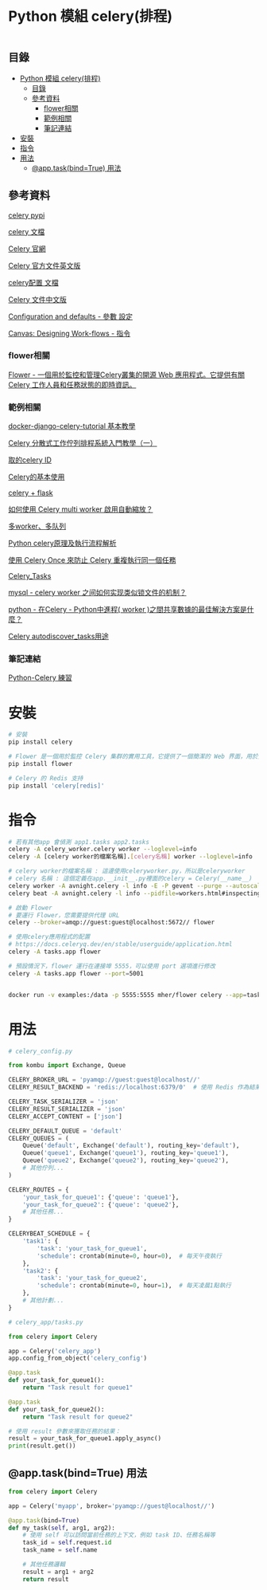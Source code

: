 # Python 模組 celery(排程)

```
```

## 目錄

- [Python 模組 celery(排程)](#python-模組-celery排程)
  - [目錄](#目錄)
  - [參考資料](#參考資料)
    - [flower相關](#flower相關)
    - [範例相關](#範例相關)
    - [筆記連結](#筆記連結)
- [安裝](#安裝)
- [指令](#指令)
- [用法](#用法)
  - [@app.task(bind=True) 用法](#apptaskbindtrue-用法)

## 參考資料

[celery pypi](https://pypi.org/project/celery/)

[celery 文檔](https://docs.celeryproject.org/en/stable/userguide/periodic-tasks.html)

[Celery 官網](http://www.celeryproject.org/)

[Celery 官方文件英文版](http://docs.celeryproject.org/en/latest/index.html)

[celery配置 文檔](https://docs.celeryproject.org/en/3.1/configuration.html)

[Celery 文件中文版](http://docs.jinkan.org/docs/celery/)

[Configuration and defaults - 參數 設定](https://docs.celeryq.dev/en/latest/userguide/configuration.html#configuration-and-defaults)

[Canvas: Designing Work-flows - 指令](https://docs.celeryq.dev/en/latest/userguide/canvas.html)

### flower相關

[Flower - 一個用於監控和管理Celery叢集的開源 Web 應用程式。它提供有關 Celery 工作人員和任務狀態的即時資訊。](https://flower.readthedocs.io/en/latest/)

### 範例相關

[docker-django-celery-tutorial 基本教學](https://github.com/twtrubiks/docker-django-celery-tutorial)

[Celery 分散式工作佇列排程系統入門教學（一）](https://officeguide.cc/celery-distributed-task-queue-getting-started-1/)

[取的celery ID](https://micewww.pp.rl.ac.uk/projects/maus/wiki/MAUSCelery)

[Celery的基本使用](https://www.796t.com/article.php?id=57131)

[celery + flask](https://github.com/a607ernie/flask-celery-demo)

[如何使用 Celery multi worker 啟用自動縮放？](https://stackoverflow.com/questions/46989636/how-to-enable-auto-scaling-with-celery-multi-workers)

[多worker、多队列](https://www.cnblogs.com/yangjian319/p/9097171.html)

[Python celery原理及執行流程解析](https://www.796t.com/article.php?id=23198)

[使用 Celery Once 來防止 Celery 重複執行同一個任務](https://www.796t.com/article.php?id=177399)

[Celery_Tasks](https://hackmd.io/@shaoeChen/BJkMPVRuX?type=view)

[mysql - celery worker 之间如何实现类似锁文件的机制？](https://www.coder.work/article/4558945)

[python - 在Celery - Python中進程( worker )之間共享數據的最佳解決方案是什麼？](https://www.coder.work/article/546114)

[Celery autodiscover_tasks用途](https://stackoverflow.com/questions/53726215/what-is-the-purpose-of-celerys-autodiscover-tasks-function)

### 筆記連結

[Python-Celery 練習](https://github.com/open222333/Python-Celery)

# 安裝

```bash
# 安裝
pip install celery

# Flower 是一個用於監控 Celery 集群的實用工具，它提供了一個簡潔的 Web 界面，用於實時監控 Celery worker、任務、和群集的狀態。
pip install flower

# Celery 的 Redis 支持
pip install 'celery[redis]'
```

# 指令

```bash
# 若有其他app 會偵測 app1.tasks app2.tasks
celery -A celery_worker.celery worker --loglevel=info
celery -A [celery worker的檔案名稱].[celery名稱] worker --loglevel=info

# celery worker的檔案名稱 : 這邊使用celeryworker.py，所以是celeryworker
# celery 名稱 : 這個定義在app.__init__.py裡面的celery = Celery(__name__)
celery worker -A avnight.celery -l info -E -P gevent --purge --autoscale=3,1
celery beat -A avnight.celery -l info --pidfile=workers.html#inspecting-workers

# 啟動 Flower
# 要運行 Flower，您需要提供代理 URL
celery --broker=amqp://guest:guest@localhost:5672// flower

# 使用celery應用程式的配置
# https://docs.celeryq.dev/en/stable/userguide/application.html
celery -A tasks.app flower

# 預設情況下，flower 運行在連接埠 5555，可以使用 port 選項進行修改
celery -A tasks.app flower --port=5001


docker run -v examples:/data -p 5555:5555 mher/flower celery --app=tasks.app flower
```

# 用法

```Python
# celery_config.py

from kombu import Exchange, Queue

CELERY_BROKER_URL = 'pyamqp://guest:guest@localhost//'
CELERY_RESULT_BACKEND = 'redis://localhost:6379/0'  # 使用 Redis 作為結果儲存

CELERY_TASK_SERIALIZER = 'json'
CELERY_RESULT_SERIALIZER = 'json'
CELERY_ACCEPT_CONTENT = ['json']

CELERY_DEFAULT_QUEUE = 'default'
CELERY_QUEUES = (
    Queue('default', Exchange('default'), routing_key='default'),
    Queue('queue1', Exchange('queue1'), routing_key='queue1'),
    Queue('queue2', Exchange('queue2'), routing_key='queue2'),
    # 其他佇列...
)

CELERY_ROUTES = {
    'your_task_for_queue1': {'queue': 'queue1'},
    'your_task_for_queue2': {'queue': 'queue2'},
    # 其他任務...
}

CELERYBEAT_SCHEDULE = {
    'task1': {
        'task': 'your_task_for_queue1',
        'schedule': crontab(minute=0, hour=0),  # 每天午夜執行
    },
    'task2': {
        'task': 'your_task_for_queue2',
        'schedule': crontab(minute=0, hour=1),  # 每天凌晨1點執行
    },
    # 其他計劃...
}
```

```Python
# celery_app/tasks.py

from celery import Celery

app = Celery('celery_app')
app.config_from_object('celery_config')

@app.task
def your_task_for_queue1():
    return "Task result for queue1"

@app.task
def your_task_for_queue2():
    return "Task result for queue2"

# 使用 result 參數來獲取任務的結果：
result = your_task_for_queue1.apply_async()
print(result.get())
```

## @app.task(bind=True) 用法

```Python
from celery import Celery

app = Celery('myapp', broker='pyamqp://guest@localhost//')

@app.task(bind=True)
def my_task(self, arg1, arg2):
    # 使用 self 可以訪問當前任務的上下文，例如 task ID、任務名稱等
    task_id = self.request.id
    task_name = self.name

    # 其他任務邏輯
    result = arg1 + arg2
    return result
```
